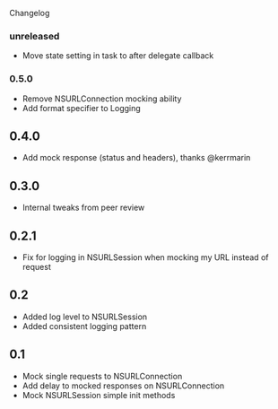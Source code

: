 Changelog

### unreleased
+ Move state setting in task to after delegate callback

### 0.5.0
+ Remove NSURLConnection mocking ability
+ Add format specifier to Logging

## 0.4.0
+ Add mock response (status and headers), thanks @kerrmarin

## 0.3.0
+ Internal tweaks from peer review

## 0.2.1
+ Fix for logging in NSURLSession when mocking my URL instead of request


## 0.2
+ Added log level to NSURLSession
+ Added consistent logging pattern 

## 0.1
+ Mock single requests to NSURLConnection
+ Add delay to mocked responses on NSURLConnection
+ Mock NSURLSession simple init methods
